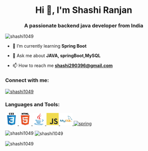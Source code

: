 <h1 align="center">Hi 👋, I'm Shashi Ranjan</h1>
<h3 align="center">A passionate backend java developer from India</h3>

<p align="left"> <img src="https://komarev.com/ghpvc/?username=shashi1049&label=Profile%20views&color=0e75b6&style=flat" alt="shashi1049" /> </p>

- 🌱 I’m currently learning **Spring Boot**

- 💬 Ask me about **JAVA, springBoot,MySQL**

- 📫 How to reach me **shashi290396@gmail.com**

<h3 align="left">Connect with me:</h3>
<p align="left">
<a href="https://linkedin.com/in/shashi1049" target="blank"><img align="center" src="https://raw.githubusercontent.com/rahuldkjain/github-profile-readme-generator/master/src/images/icons/Social/linked-in-alt.svg" alt="shashi1049" height="30" width="40" /></a>
</p>

<h3 align="left">Languages and Tools:</h3>
<p align="left"> <a href="https://www.w3schools.com/css/" target="_blank" rel="noreferrer"> <img src="https://raw.githubusercontent.com/devicons/devicon/master/icons/css3/css3-original-wordmark.svg" alt="css3" width="40" height="40"/> </a> <a href="https://www.w3.org/html/" target="_blank" rel="noreferrer"> <img src="https://raw.githubusercontent.com/devicons/devicon/master/icons/html5/html5-original-wordmark.svg" alt="html5" width="40" height="40"/> </a> <a href="https://www.java.com" target="_blank" rel="noreferrer"> <img src="https://raw.githubusercontent.com/devicons/devicon/master/icons/java/java-original.svg" alt="java" width="40" height="40"/> </a> <a href="https://developer.mozilla.org/en-US/docs/Web/JavaScript" target="_blank" rel="noreferrer"> <img src="https://raw.githubusercontent.com/devicons/devicon/master/icons/javascript/javascript-original.svg" alt="javascript" width="40" height="40"/> </a> <a href="https://www.mysql.com/" target="_blank" rel="noreferrer"> <img src="https://raw.githubusercontent.com/devicons/devicon/master/icons/mysql/mysql-original-wordmark.svg" alt="mysql" width="40" height="40"/> </a> <a href="https://spring.io/" target="_blank" rel="noreferrer"> <img src="https://www.vectorlogo.zone/logos/springio/springio-icon.svg" alt="spring" width="40" height="40"/> </a> </p>

<p><img align="left" src="https://github-readme-stats.vercel.app/api/top-langs?username=shashi1049&show_icons=true&locale=en&layout=compact" alt="shashi1049" /></p>

<p>&nbsp;<img align="center" src="https://github-readme-stats.vercel.app/api?username=shashi1049&show_icons=true&locale=en" alt="shashi1049" /></p>

<p><img align="center" src="https://github-readme-streak-stats.herokuapp.com/?user=shashi1049&" alt="shashi1049" /></p>
